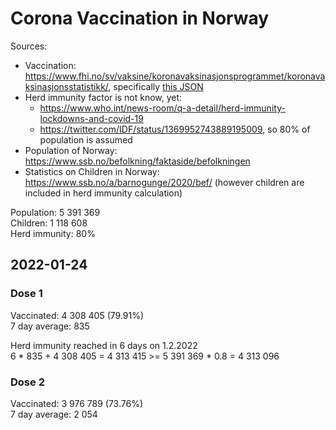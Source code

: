 # Corona Vaccination in Norway

Sources:

- Vaccination: <https://www.fhi.no/sv/vaksine/koronavaksinasjonsprogrammet/koronavaksinasjonsstatistikk/>, specifically [this JSON](https://www.fhi.no/api/chartdata/api/99119)
- Herd immunity factor is not know, yet:
  - <https://www.who.int/news-room/q-a-detail/herd-immunity-lockdowns-and-covid-19>
  - <https://twitter.com/IDF/status/1369952743889195009>, so 80% of population is assumed
- Population of Norway: <https://www.ssb.no/befolkning/faktaside/befolkningen>
- Statistics on Children in Norway: https://www.ssb.no/a/barnogunge/2020/bef/ (however children are included in herd immunity calculation)

Population: 5 391 369  
Children: 1 118 608  
Herd immunity: 80%  

## 2022-01-24

### Dose 1

Vaccinated: 4 308 405 (79.91%)  
7 day average: 835

Herd immunity reached in 6 days on 1.2.2022  
6 * 835 + 4 308 405 = 4 313 415 >= 5 391 369 * 0.8 = 4 313 096

### Dose 2

Vaccinated: 3 976 789 (73.76%)  
7 day average: 2 054

